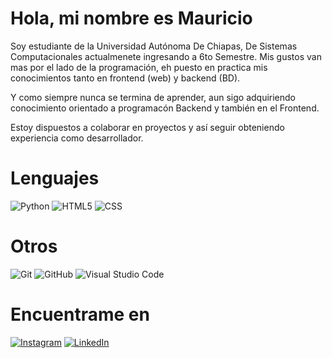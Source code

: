 # Hola, mi nombre es Mauricio 

Soy estudiante de la Universidad Autónoma De Chiapas, De Sistemas Computacionales actualmenete ingresando a 6to Semestre. Mis gustos van mas por el lado de la programación, eh puesto en practica mis conocimientos 
tanto en frontend (web) y backend (BD).

Y como siempre nunca se termina de aprender, aun sigo adquiriendo conocimiento orientado a programacón Backend y también en el Frontend.

Estoy dispuestos a colaborar en proyectos y así seguir obteniendo experiencia como desarrollador. 

# Lenguajes

![Python](https://img.shields.io/badge/python-3670A0?style=for-the-badge&logo=python&logoColor=white)
![HTML5](https://img.shields.io/badge/html5-%23E34F26.svg?style=for-the-badge&logo=html5&logoColor=white)
![CSS](https://img.shields.io/badge/css3-%231572B6.svg?style=for-the-badge&logo=css3&logocolor=white)

# Otros

![Git](https://img.shields.io/badge/git-%23F05033.svg?style=for-the-badge&logo=git&logoColor=white)
![GitHub](https://img.shields.io/badge/github-%23121011.svg?style=for-the-badge&logo=github&logoColor=white)
![Visual Studio Code](https://img.shields.io/badge/Visual%20Studio%20Code-0078d7.svg?style=for-the-badge&logo=visual-studio-code&logoColor=black)
# Encuentrame en
[![Instagram](https://img.shields.io/badge/Instagram-@mauricio_lara-E4405F?style=for-the-badge&logo=instagram&logoColor=white&labelColor=101010)](https://www.instagram.com/maur.icio000/profilecard/?igsh=d3c1d3lyZWk2bzhu)
[![LinkedIn](https://img.shields.io/badge/LinkedIn-Mauricio_Lara-0077B5?style=for-the-badge&logo=linkedin&logoColor=white&labelColor=101010)](https://www.linkedin.com/in/sergio-mauricio-rivera-lara-8a7481287/)

<!---
mau12304/mau12304 is a ✨ special ✨ repository because its `README.md` (this file) appears on your GitHub profile.
You can click the Preview link to take a look at your changes.
--->
